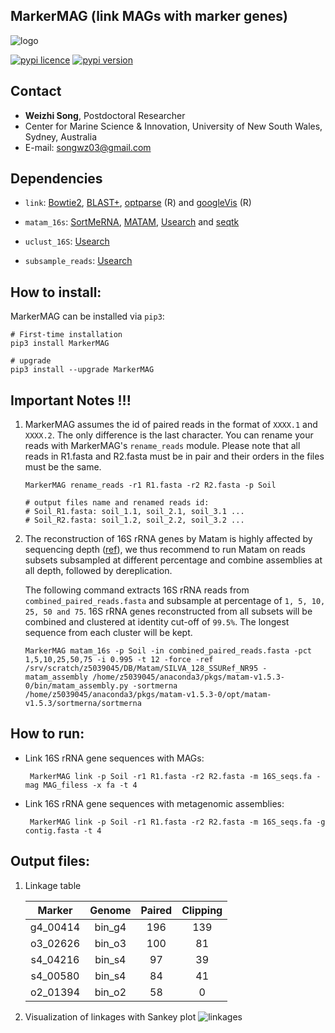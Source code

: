 
## MarkerMAG (link MAGs with marker genes)

![logo](images/MarkerMAG_logo.jpg) 

[![pypi licence](https://img.shields.io/pypi/l/MarkerMAG.svg)](https://opensource.org/licenses/gpl-3.0.html)
[![pypi version](https://img.shields.io/pypi/v/MarkerMAG.svg)](https://pypi.python.org/pypi/MarkerMAG) 


Contact
---

+ **Weizhi Song**, Postdoctoral Researcher
+ Center for Marine Science & Innovation, University of New South Wales, Sydney, Australia
+ E-mail: songwz03@gmail.com


Dependencies
---
 
+ `link`: 
  [Bowtie2](http://bowtie-bio.sourceforge.net/bowtie2/index.shtml),
  [BLAST+](https://blast.ncbi.nlm.nih.gov/Blast.cgi?PAGE_TYPE=BlastDocs&DOC_TYPE=Download),
  [optparse](https://cran.r-project.org/web/packages/optparse/index.html) (R) and 
  [googleVis](https://cran.r-project.org/web/packages/googleVis/index.html) (R)

+ `matam_16s`: 
  [SortMeRNA](https://github.com/biocore/sortmerna), 
  [MATAM](https://github.com/bonsai-team/matam),
  [Usearch](https://www.drive5.com/usearch/) and 
  [seqtk](https://github.com/lh3/seqtk)

+ `uclust_16S`: 
  [Usearch](https://www.drive5.com/usearch/)

+ `subsample_reads`: 
  [Usearch](https://www.drive5.com/usearch/)


How to install:
---

MarkerMAG can be installed via `pip3`:

    # First-time installation
    pip3 install MarkerMAG
        
    # upgrade
    pip3 install --upgrade MarkerMAG


Important Notes !!!
---

1. MarkerMAG assumes the id of paired reads in the format of `XXXX.1` and `XXXX.2`. The only difference is the last character.
   You can rename your reads with MarkerMAG's `rename_reads` module. 
   Please note that all reads in R1.fasta and R2.fasta must be in pair and their orders in the files must be the same.

       MarkerMAG rename_reads -r1 R1.fasta -r2 R2.fasta -p Soil
        
       # output files name and renamed reads id:
       # Soil_R1.fasta: soil_1.1, soil_2.1, soil_3.1 ...
       # Soil_R2.fasta: soil_1.2, soil_2.2, soil_3.2 ...

1. The reconstruction of 16S rRNA genes by Matam is highly affected by sequencing depth ([ref](to/be/added)), we thus recommend to 
   run Matam on reads subsets subsampled at different percentage and combine assemblies at all depth, followed by dereplication.

   The following command extracts 16S rRNA reads from `combined_paired_reads.fasta` and subsample at percentage of `1, 5, 10, 25, 50 and 75`.
   16S rRNA genes reconstructed from all subsets will be combined and clustered at identity cut-off of `99.5%`.
   The longest sequence from each cluster will be kept.  
    
       MarkerMAG matam_16s -p Soil -in combined_paired_reads.fasta -pct 1,5,10,25,50,75 -i 0.995 -t 12 -force -ref /srv/scratch/z5039045/DB/Matam/SILVA_128_SSURef_NR95 -matam_assembly /home/z5039045/anaconda3/pkgs/matam-v1.5.3-0/bin/matam_assembly.py -sortmerna /home/z5039045/anaconda3/pkgs/matam-v1.5.3-0/opt/matam-v1.5.3/sortmerna/sortmerna


How to run:
---

+ Link 16S rRNA gene sequences with MAGs: 

       MarkerMAG link -p Soil -r1 R1.fasta -r2 R2.fasta -m 16S_seqs.fa -mag MAG_filess -x fa -t 4

+ Link 16S rRNA gene sequences with metagenomic assemblies: 

       MarkerMAG link -p Soil -r1 R1.fasta -r2 R2.fasta -m 16S_seqs.fa -g contig.fasta -t 4


Output files:
---

1. Linkage table

    | Marker | Genome | Paired | Clipping |
    |:---:|:---:|:---:|:---:|
    | g4_00414 | bin_g4 | 196 | 139 |
    | o3_02626 | bin_o3 | 100 | 81 |
    | s4_04216 | bin_s4 | 97 | 39 |
    | s4_00580 | bin_s4 | 84 | 41 |
    | o2_01394 | bin_o2 | 58 | 0 |


1. Visualization of linkages with Sankey plot
![linkages](images/linkage.png) 





